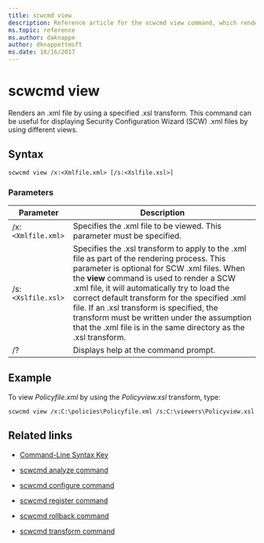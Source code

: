 ```yaml
---
title: scwcmd view
description: Reference article for the scwcmd view command, which renders an .xml file by using a specified .xsl transform.
ms.topic: reference
ms.author: daknappe
author: dknappettmsft
ms.date: 10/16/2017
---
```



# scwcmd view



Renders an .xml file by using a specified .xsl transform. This command can be useful for displaying Security Configuration Wizard (SCW) .xml files by using different views.

## Syntax

```
scwcmd view /x:<Xmlfile.xml> [/s:<Xslfile.xsl>]
```

### Parameters

| Parameter | Description |
|--|--|
| /x:`<Xmlfile.xml>` | Specifies the .xml file to be viewed. This parameter must be specified. |
| /s:`<Xslfile.xsl>` | Specifies the .xsl transform to apply to the .xml file as part of the rendering process. This parameter is optional for SCW .xml files. When the **view** command is used to render a SCW .xml file, it will automatically try to load the correct default transform for the specified .xml file. If an .xsl transform is specified, the transform must be written under the assumption that the .xml file is in the same directory as the .xsl transform. |
| /? | Displays help at the command prompt. |

## Example

To view *Policyfile.xml* by using the *Policyview.xsl* transform, type:

```
scwcmd view /x:C:\policies\Policyfile.xml /s:C:\viewers\Policyview.xsl
```

## Related links

- [Command-Line Syntax Key](command-line-syntax-key.md)

- [scwcmd analyze command](scwcmd-analyze.md)

- [scwcmd configure command](scwcmd-configure.md)

- [scwcmd register command](scwcmd-register.md)

- [scwcmd rollback command](scwcmd-rollback.md)

- [scwcmd transform command](scwcmd-transform.md)
